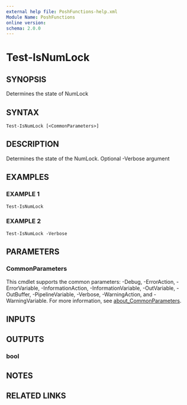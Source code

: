 ```yaml
---
external help file: PoshFunctions-help.xml
Module Name: PoshFunctions
online version:
schema: 2.0.0
---
```


# Test-IsNumLock

## SYNOPSIS
Determines the state of NumLock

## SYNTAX

```
Test-IsNumLock [<CommonParameters>]
```

## DESCRIPTION
Determines the state of the NumLock.
Optional -Verbose argument

## EXAMPLES

### EXAMPLE 1
```
Test-IsNumLock
```

### EXAMPLE 2
```
Test-IsNumLock -Verbose
```

## PARAMETERS

### CommonParameters
This cmdlet supports the common parameters: -Debug, -ErrorAction, -ErrorVariable, -InformationAction, -InformationVariable, -OutVariable, -OutBuffer, -PipelineVariable, -Verbose, -WarningAction, and -WarningVariable. For more information, see [about_CommonParameters](http://go.microsoft.com/fwlink/?LinkID=113216).

## INPUTS

## OUTPUTS

### bool
## NOTES

## RELATED LINKS
